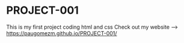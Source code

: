 # PROJECT-001
This is my first project coding html and css
Check out my website --> https://paugomezm.github.io/PROJECT-001/
